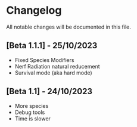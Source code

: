 # Changelog
All notable changes will be documented in this file.

## [Beta 1.1.1] - 25/10/2023
* Fixed Species Modifiers
* Nerf Radiation natural reducement
* Survival mode (aka hard mode)

## [Beta 1.1] - 24/10/2023
* More species
* Debug tools
* Time is slower